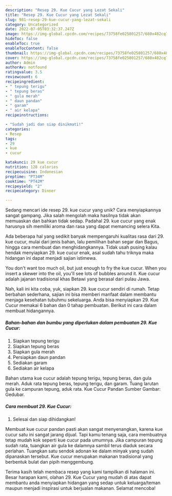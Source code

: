 ```yaml
---
description: "Resep 29. Kue Cucur yang Lezat Sekali"
title: "Resep 29. Kue Cucur yang Lezat Sekali"
slug: 981-resep-29-kue-cucur-yang-lezat-sekali
category: Uncategorized
date: 2022-07-05T03:32:37.247Z
image: https://img-global.cpcdn.com/recipes/73758fe025801257/680x482cq70/29-kue-cucur-foto-resep-utama.jpg
hideToc: false
enableToc: true
enableTocContent: false
thumbnail: https://img-global.cpcdn.com/recipes/73758fe025801257/680x482cq70/29-kue-cucur-foto-resep-utama.jpg
cover: https://img-global.cpcdn.com/recipes/73758fe025801257/680x482cq70/29-kue-cucur-foto-resep-utama.jpg
author: Admin
authorAv: notfound
ratingvalue: 3.5
reviewcount: 6
recipeingredient:
- " tepung terigu"
- " tepung beras"
- " gula merah"
- " daun pandan"
- " garam"
- " air kelapa"
recipeinstructions:

- "Sudah jadi dan siap dinikmati!"
categories:
- Resep
tags:
- 29
- kue
- cucur

katakunci: 29 kue cucur 
nutrition: 128 calories
recipecuisine: Indonesian
preptime: "PT34M"
cooktime: "PT42M"
recipeyield: "2"
recipecategory: Dinner

---
```





Sedang mencari ide resep 29. kue cucur yang unik? Cara menyiapkannya sangat gampang. Jika salah mengolah maka hasilnya tidak akan memuaskan dan bahkan tidak sedap. Padahal 29. kue cucur yang enak harusnya sih memiliki aroma dan rasa yang dapat memancing selera Kita.





Ada beberapa hal yang sedikit banyak mempengaruhi kualitas rasa dari 29. kue cucur, mulai dari jenis bahan, lalu pemilihan bahan segar dan Bagus, hingga cara membuat dan menghidangkannya. Tidak usah pusing kalau hendak menyiapkan 29. kue cucur enak,      asal sudah tahu triknya maka hidangan ini dapat menjadi sajian istimewa.














You don&#39;t want too much oil, but just enough to fry the kue cucur. When you insert a skewer into the oil, you&#39;ll see lots of bubbles around it. Kue cucur adalah jajanan tradisional khas Betawi yang berasal dari pulau Jawa.






Nah, kali ini kita coba, yuk, siapkan 29. kue cucur sendiri di rumah. Tetap berbahan sederhana, sajian ini bisa memberi manfaat dalam membantu menjaga kesehatan tubuhmu sekeluarga. Anda bisa menyiapkan 29. Kue Cucur memakai 6 bahan dan 0 tahap pembuatan. Berikut ini cara dalam membuat hidangannya.

<!--inarticleads1-->

##### Bahan-bahan dan bumbu yang diperlukan dalam pembuatan 29. Kue Cucur:

1. Siapkan  tepung terigu
1. Siapkan  tepung beras
1. Siapkan  gula merah
1. Persiapkan  daun pandan
1. Sediakan  garam
1. Sediakan  air kelapa


Bahan utama kue cucur adalah tepung terigu, tepung beras, dan gula merah. Aduk rata tepung beras, tepung terigu, dan garam. Tuang larutan gula ke campuran tepung, aduk rata. Kue Cucur Pandan Sumber Gambar: Gedubar. 

<!--inarticleads2-->

##### Cara membuat 29. Kue Cucur:


1. Selesai dan siap dihidangkan!

Membuat kue cucur pandan pasti akan sangat menyenangkan, karena kue cucur satu ini sangat jarang dijual. Tapi kamu tenang saja, cara membuatnya tetap mudah kok seperti kue cucur pada umumnya. Jika campuran tepung sudah rata, tuangkan air gula ke dalamnya sambil terus diaduk secara perlahan. Tuangkan satu sendok adonan ke dalam minyak yang sudah dipanaskan tersebut. Kue cucur merupakan makanan tradisional yang berbentuk bulat dan pipih menggembung. 

Terima kasih telah membaca resep yang kami tampilkan di halaman ini. Besar harapan kami, olahan 29. Kue Cucur yang mudah di atas dapat membantu anda menyiapkan hidangan yang sedap untuk keluarga/teman maupun menjadi inspirasi untuk berjualan makanan. Selamat mencoba!
